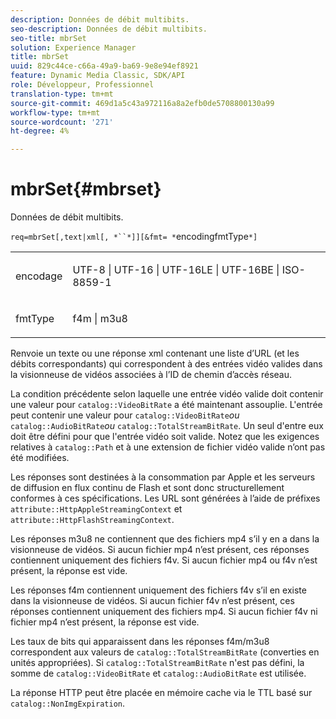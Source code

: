 ```yaml
---
description: Données de débit multibits.
seo-description: Données de débit multibits.
seo-title: mbrSet
solution: Experience Manager
title: mbrSet
uuid: 829c44ce-c66a-49a9-ba69-9e8e94ef8921
feature: Dynamic Media Classic, SDK/API
role: Développeur, Professionnel
translation-type: tm+mt
source-git-commit: 469d1a5c43a972116a8a2efb0de5708800130a99
workflow-type: tm+mt
source-wordcount: '271'
ht-degree: 4%

---
```



# mbrSet{#mbrset}

Données de débit multibits.

`req=mbrSet[,text|xml[, *``*]][&fmt= *`encodingfmtType`*]`

<table id="simpletable_D2B8704E09B34337870A257CD7CB5C56"> 
 <tr class="strow"> 
  <td class="stentry"> <p><span class="codeph"><span class="varname"> encodage</span></span> </p> </td> 
  <td class="stentry"> <p><span class="codeph"> UTF-8 | UTF-16 | UTF-16LE | UTF-16BE | ISO-8859-1</span> </p></td> 
 </tr> 
 <tr class="strow"> 
  <td class="stentry"> <p><span class="codeph"><span class="varname"> fmtType</span></span> </p></td> 
  <td class="stentry"> <p><span class="codeph"> f4m | m3u8</span> </p></td> 
 </tr> 
</table>

Renvoie un texte ou une réponse xml contenant une liste d’URL (et les débits correspondants) qui correspondent à des entrées vidéo valides dans la visionneuse de vidéos associées à l’ID de chemin d’accès réseau.

La condition précédente selon laquelle une entrée vidéo valide doit contenir une valeur pour `catalog::VideoBitRate` a été maintenant assouplie. L&#39;entrée peut contenir une valeur pour `catalog::VideoBitRate`*ou* `catalog::AudioBitRate`*ou* `catalog::TotalStreamBitRate`. Un seul d&#39;entre eux doit être défini pour que l&#39;entrée vidéo soit valide. Notez que les exigences relatives à `catalog::Path` et à une extension de fichier vidéo valide n’ont pas été modifiées.

Les réponses sont destinées à la consommation par Apple et les serveurs de diffusion en flux continu de Flash et sont donc structurellement conformes à ces spécifications. Les URL sont générées à l’aide de préfixes `attribute::HttpAppleStreamingContext` et `attribute::HttpFlashStreamingContext`.

Les réponses m3u8 ne contiennent que des fichiers mp4 s’il y en a dans la visionneuse de vidéos. Si aucun fichier mp4 n’est présent, ces réponses contiennent uniquement des fichiers f4v. Si aucun fichier mp4 ou f4v n’est présent, la réponse est vide.

Les réponses f4m contiennent uniquement des fichiers f4v s’il en existe dans la visionneuse de vidéos. Si aucun fichier f4v n’est présent, ces réponses contiennent uniquement des fichiers mp4. Si aucun fichier f4v ni fichier mp4 n’est présent, la réponse est vide.

Les taux de bits qui apparaissent dans les réponses f4m/m3u8 correspondent aux valeurs de `catalog::TotalStreamBitRate` (converties en unités appropriées). Si `catalog::TotalStreamBitRate` n&#39;est pas défini, la somme de `catalog::VideoBitRate` et `catalog::AudioBitRate` est utilisée.

La réponse HTTP peut être placée en mémoire cache via le TTL basé sur `catalog::NonImgExpiration`.
